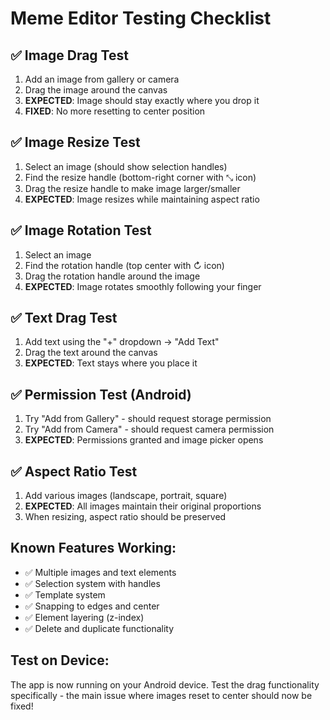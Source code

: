 # Meme Editor Testing Checklist

## ✅ Image Drag Test

1. Add an image from gallery or camera
2. Drag the image around the canvas
3. **EXPECTED**: Image should stay exactly where you drop it
4. **FIXED**: No more resetting to center position

## ✅ Image Resize Test

1. Select an image (should show selection handles)
2. Find the resize handle (bottom-right corner with ⤡ icon)
3. Drag the resize handle to make image larger/smaller
4. **EXPECTED**: Image resizes while maintaining aspect ratio

## ✅ Image Rotation Test

1. Select an image
2. Find the rotation handle (top center with ↻ icon)
3. Drag the rotation handle around the image
4. **EXPECTED**: Image rotates smoothly following your finger

## ✅ Text Drag Test

1. Add text using the "+" dropdown → "Add Text"
2. Drag the text around the canvas
3. **EXPECTED**: Text stays where you place it

## ✅ Permission Test (Android)

1. Try "Add from Gallery" - should request storage permission
2. Try "Add from Camera" - should request camera permission
3. **EXPECTED**: Permissions granted and image picker opens

## ✅ Aspect Ratio Test

1. Add various images (landscape, portrait, square)
2. **EXPECTED**: All images maintain their original proportions
3. When resizing, aspect ratio should be preserved

## Known Features Working:

- ✅ Multiple images and text elements
- ✅ Selection system with handles
- ✅ Template system
- ✅ Snapping to edges and center
- ✅ Element layering (z-index)
- ✅ Delete and duplicate functionality

## Test on Device:

The app is now running on your Android device. Test the drag functionality specifically - the main issue where images reset to center should now be fixed!
